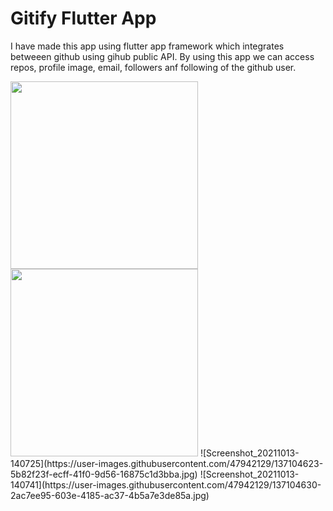 # Gitify Flutter App
I have made this app using flutter app framework which integrates betweeen github using gihub public API. By using this app we can access repos, profile image, email, followers anf following of the github user.

<!-- ![Screenshot_20211013-140619](https://user-images.githubusercontent.com/47942129/137103817-b0b40bb5-3713-449d-bda9-67a43acbbf4c.jpg) -->
<img src="https://user-images.githubusercontent.com/47942129/137103817-b0b40bb5-3713-449d-bda9-67a43acbbf4c.jpg" width="300">
<!-- ![Screenshot_20211013-140648](https://user-images.githubusercontent.com/47942129/137104700-462487fc-1b2b-4480-aa1c-111f9d1c91a8.jpg) -->
<img src=https://user-images.githubusercontent.com/47942129/137104700-462487fc-1b2b-4480-aa1c-111f9d1c91a8.jpg" width="300">
![Screenshot_20211013-140725](https://user-images.githubusercontent.com/47942129/137104623-5b82f23f-ecff-41f0-9d56-16875c1d3bba.jpg)
![Screenshot_20211013-140741](https://user-images.githubusercontent.com/47942129/137104630-2ac7ee95-603e-4185-ac37-4b5a7e3de85a.jpg)
